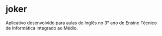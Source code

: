 # joker

Aplicativo desenvolvido para aulas de Inglês no 3° ano de Ensino Técnico de Informática integrado ao Médio.
